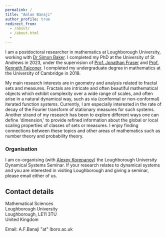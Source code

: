 ```yaml
---
permalink: /
title: "Amlan Banaji"
author_profile: true
redirect_from:
  - /about/
  - /about.html
  -
---
```


I am a postdoctoral researcher in mathematics at Loughborough University, working with [Dr Simon Baker](https://simonbakermaths.wordpress.com/). I completed my PhD at the University of St Andrews in 2023, under the supervision of [Prof. Jonathan Fraser](https://jonathan-fraser.github.io/homepage/) and [Prof. Kenneth Falconer](https://kennethfalconer.github.io/index.html). I completed my undergraduate degree in mathematics at the University of Cambridge in 2018. 

My main research interests are in geometry and analysis related to fractal sets and measures. Fractals are intricate and often beautiful mathematical objects which exhibit complexity over a wide range of scales, and often arise in a natural dynamical way, such as via (conformal or non-conformal) iterated function systems. Currently, I am especially interested in the rate of decay of the Fourier transform of stationary measures for such systems. Another strand of my research has been to explore different ways one can define 'dimension,' to provide refined information about the global or local scaling properties of classes of sets or measures. I enjoy finding connections between these topics and other areas of mathematics such as number theory and probability theory. 

### Organisation 

I am co-organising (with [Alexey Korepanov](https://khu.dedyn.io/work/)) the Loughborough University Dynamical Systems Seminar. If your research relates to dynamical systems and you are interested in visiting Loughborough and giving a seminar, please email either of us. 


## Contact details

Mathematical Sciences  
Loughborough University  
Loughborough,  LE11 3TU  
United Kingdom

Email: A.F.Banaji "at" lboro.ac.uk
